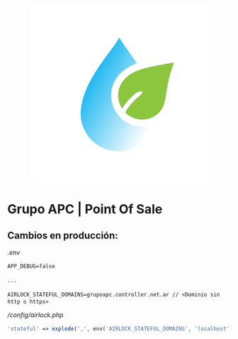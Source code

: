 <p align="center"><img src="./public/img/logo.png" width="400"></p>


# Grupo APC | Point Of Sale 

## Cambios en producción:

*.env*
```
APP_DEBUG=false

... 

AIRLOCK_STATEFUL_DOMAINS=grupoapc.controller.net.ar // <Dominio sin http o https>
```

*/config/airlock.php*
```php
'stateful' => explode(',', env('AIRLOCK_STATEFUL_DOMAINS', 'localhost')),
```